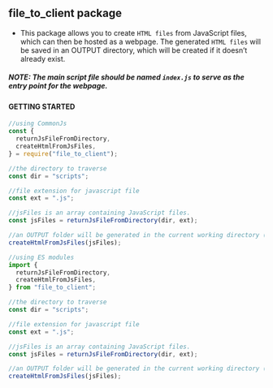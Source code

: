 ## file_to_client package

- This package allows you to create `HTML files` from JavaScript files, which can then be hosted as a webpage. The generated `HTML files` will be saved in an OUTPUT directory, which will be created if it doesn’t already exist.

##### NOTE: The main script file should be named `index.js` to serve as the entry point for the webpage.

#### GETTING STARTED

```javascript
//using CommonJs
const {
  returnJsFileFromDirectory,
  createHtmlFromJsFiles,
} = require("file_to_client");

//the directory to traverse
const dir = "scripts";

//file extension for javascript file
const ext = ".js";

//jsFiles is an array containing JavaScript files.
const jsFiles = returnJsFileFromDirectory(dir, ext);

//an OUTPUT folder will be generated in the current working directory (cwd) to store HTML files parsed from the specified directory.
createHtmlFromJsFiles(jsFiles);
```

```javascript
//using ES modules
import {
  returnJsFileFromDirectory,
  createHtmlFromJsFiles,
} from "file_to_client";

//the directory to traverse
const dir = "scripts";

//file extension for javascript file
const ext = ".js";

//jsFiles is an array containing JavaScript files.
const jsFiles = returnJsFileFromDirectory(dir, ext);

//an OUTPUT folder will be generated in the current working directory (cwd) to store HTML files parsed from the specified directory.
createHtmlFromJsFiles(jsFiles);
```
